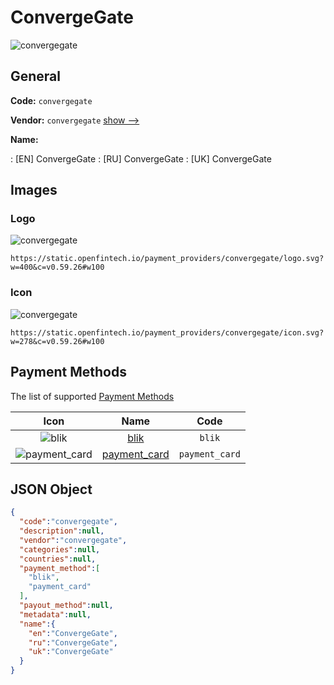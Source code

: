 
# ConvergeGate 
![convergegate](https://static.openfintech.io/payment_providers/convergegate/logo.svg?w=400&c=v0.59.26#w100)  

## General 
 
**Code:** `convergegate` 
 
**Vendor:** `convergegate` [show -->](/vendors/convergegate/) 
 
**Name:** 
 
:	[EN] ConvergeGate 
:	[RU] ConvergeGate 
:	[UK] ConvergeGate 
 

## Images 

### Logo 
 
![convergegate](https://static.openfintech.io/payment_providers/convergegate/logo.svg?w=400&c=v0.59.26#w100)  

```
https://static.openfintech.io/payment_providers/convergegate/logo.svg?w=400&c=v0.59.26#w100
```  

### Icon 
 
![convergegate](https://static.openfintech.io/payment_providers/convergegate/icon.svg?w=278&c=v0.59.26#w100)  

```
https://static.openfintech.io/payment_providers/convergegate/icon.svg?w=278&c=v0.59.26#w100
```  

## Payment Methods 
 
The list of supported [Payment Methods](/payment-methods/) 

|Icon|Name|Code| 
|:---:|:---:|:---:| 
|![blik](https://static.openfintech.io/payment_methods/blik/icon.png?w=278&c=v0.59.26#w100) |[blik](/payment-methods/blik/)|`blik`| 
|![payment_card](https://static.openfintech.io/payment_methods/payment_card/icon.svg?w=278&c=v0.59.26#w100) |[payment_card](/payment-methods/payment_card/)|`payment_card`| 
 

## JSON Object 

```json
{
  "code":"convergegate",
  "description":null,
  "vendor":"convergegate",
  "categories":null,
  "countries":null,
  "payment_method":[
    "blik",
    "payment_card"
  ],
  "payout_method":null,
  "metadata":null,
  "name":{
    "en":"ConvergeGate",
    "ru":"ConvergeGate",
    "uk":"ConvergeGate"
  }
}
```  
